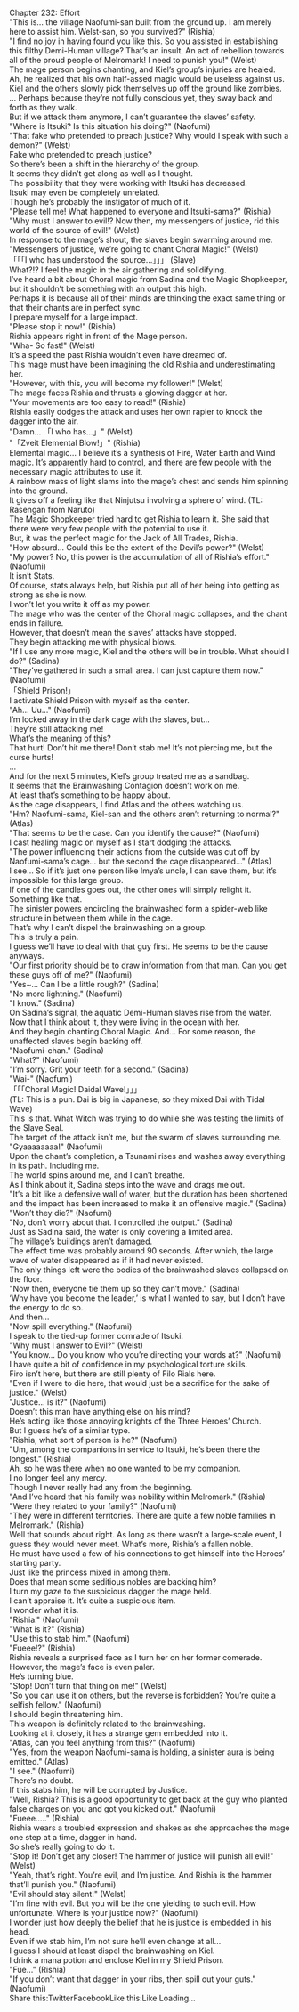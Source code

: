 <br/>
Chapter 232: Effort<br/>
"This is… the village Naofumi-san built from the ground up. I am merely here to assist him. Welst-san, so you survived?" (Rishia)<br/>
"I find no joy in having found you like this. So you assisted in establishing this filthy Demi-Human village? That’s an insult. An act of rebellion towards all of the proud people of Melromark! I need to punish you!" (Welst)<br/>
The mage person begins chanting, and Kiel’s group’s injuries are healed.<br/>
Ah, he realized that his own half-assed magic would be useless against us.<br/>
Kiel and the others slowly pick themselves up off the ground like zombies.<br/>
… Perhaps because they’re not fully conscious yet, they sway back and forth as they walk.<br/>
But if we attack them anymore, I can’t guarantee the slaves’ safety.<br/>
"Where is Itsuki? Is this situation his doing?" (Naofumi)<br/>
"That fake who pretended to preach justice? Why would I speak with such a demon?" (Welst)<br/>
Fake who pretended to preach justice?<br/>
So there’s been a shift in the hierarchy of the group.<br/>
It seems they didn’t get along as well as I thought.<br/>
The possibility that they were working with Itsuki has decreased.<br/>
Itsuki may even be completely unrelated.<br/>
Though he’s probably the instigator of much of it.<br/>
"Please tell me! What happened to everyone and Itsuki-sama?" (Rishia)<br/>
"Why must I answer to evil!? Now then, my messengers of justice, rid this world of the source of evil!" (Welst)<br/>
In response to the mage’s shout, the slaves begin swarming around me.<br/>
"Messengers of justice, we’re going to chant Choral Magic!" (Welst)<br/>
「「「I who has understood the source…」」」 (Slave)<br/>
What?!? I feel the magic in the air gathering and solidifying.<br/>
I’ve heard a bit about Choral magic from Sadina and the Magic Shopkeeper, but it shouldn’t be something with an output this high.<br/>
Perhaps it is because all of their minds are thinking the exact same thing or that their chants are in perfect sync.<br/>
I prepare myself for a large impact.<br/>
"Please stop it now!" (Rishia)<br/>
Rishia appears right in front of the Mage person.<br/>
"Wha- So fast!" (Welst)<br/>
It’s a speed the past Rishia wouldn’t even have dreamed of.<br/>
This mage must have been imagining the old Rishia and underestimating her.<br/>
"However, with this, you will become my follower!" (Welst)<br/>
The mage faces Rishia and thrusts a glowing dagger at her.<br/>
"Your movements are too easy to read!" (Rishia)<br/>
Rishia easily dodges the attack and uses her own rapier to knock the dagger into the air.<br/>
"Damn… 「I who has…」" (Welst)<br/>
"「Zveit Elemental Blow!」" (Rishia)<br/>
Elemental magic… I believe it’s a synthesis of Fire, Water Earth and Wind magic. It’s apparently hard to control, and there are few people with the necessary magic attributes to use it.<br/>
A rainbow mass of light slams into the mage’s chest and sends him spinning into the ground.<br/>
It gives off a feeling like that Ninjutsu involving a sphere of wind. (TL: Rasengan from Naruto)<br/>
The Magic Shopkeeper tried hard to get Rishia to learn it. She said that there were very few people with the potential to use it.<br/>
But, it was the perfect magic for the Jack of All Trades, Rishia.<br/>
"How absurd… Could this be the extent of the Devil’s power?" (Welst)<br/>
"My power? No, this power is the accumulation of all of Rishia’s effort." (Naofumi)<br/>
It isn’t Stats.<br/>
Of course, stats always help, but Rishia put all of her being into getting as strong as she is now.<br/>
I won’t let you write it off as my power.<br/>
The mage who was the center of the Choral magic collapses, and the chant ends in failure.<br/>
However, that doesn’t mean the slaves’ attacks have stopped.<br/>
They begin attacking me with physical blows.<br/>
"If I use any more magic, Kiel and the others will be in trouble. What should I do?" (Sadina)<br/>
"They’ve gathered in such a small area. I can just capture them now." (Naofumi)<br/>
「Shield Prison!」<br/>
I activate Shield Prison with myself as the center.<br/>
"Ah… Uu…" (Naofumi)<br/>
I’m locked away in the dark cage with the slaves, but…<br/>
They’re still attacking me!<br/>
What’s the meaning of this?<br/>
That hurt! Don’t hit me there! Don’t stab me! It’s not piercing me, but the curse hurts!<br/>
…<br/>
And for the next 5 minutes, Kiel’s group treated me as a sandbag.<br/>
It seems that the Brainwashing Contagion doesn’t work on me.<br/>
At least that’s something to be happy about.<br/>
As the cage disappears, I find Atlas and the others watching us.<br/>
"Hm? Naofumi-sama, Kiel-san and the others aren’t returning to normal?" (Atlas)<br/>
"That seems to be the case. Can you identify the cause?" (Naofumi)<br/>
I cast healing magic on myself as I start dodging the attacks.<br/>
"The power influencing their actions from the outside was cut off by Naofumi-sama’s cage… but the second the cage disappeared…" (Atlas)<br/>
I see… So if it’s just one person like Imya’s uncle, I can save them, but it’s impossible for this large group.<br/>
If one of the candles goes out, the other ones will simply relight it. Something like that.<br/>
The sinister powers encircling the brainwashed form a spider-web like structure in between them while in the cage.<br/>
That’s why I can’t dispel the brainwashing on a group.<br/>
This is truly a pain.<br/>
I guess we’ll have to deal with that guy first. He seems to be the cause anyways.<br/>
"Our first priority should be to draw information from that man. Can you get these guys off of me?" (Naofumi)<br/>
"Yes~… Can I be a little rough?" (Sadina)<br/>
"No more lightning." (Naofumi)<br/>
"I know." (Sadina)<br/>
On Sadina’s signal, the aquatic Demi-Human slaves rise from the water.<br/>
Now that I think about it, they were living in the ocean with her.<br/>
And they begin chanting Choral Magic. And… For some reason, the unaffected slaves begin backing off.<br/>
"Naofumi-chan." (Sadina)<br/>
"What?" (Naofumi)<br/>
"I’m sorry. Grit your teeth for a second." (Sadina)<br/>
"Wai-" (Naofumi)<br/>
「「「Choral Magic! Daidal Wave!」」」<br/>
(TL: This is a pun. Dai is big in Japanese, so they mixed Dai with Tidal Wave)<br/>
This is that. What Witch was trying to do while she was testing the limits of the Slave Seal.<br/>
The target of the attack isn’t me, but the swarm of slaves surrounding me.<br/>
"Gyaaaaaaaa!" (Naofumi)<br/>
Upon the chant’s completion, a Tsunami rises and washes away everything in its path. Including me.<br/>
The world spins around me, and I can’t breathe.<br/>
As I think about it, Sadina steps into the wave and drags me out.<br/>
"It’s a bit like a defensive wall of water, but the duration has been shortened and the impact has been increased to make it an offensive magic." (Sadina)<br/>
"Won’t they die?" (Naofumi)<br/>
"No, don’t worry about that. I controlled the output." (Sadina)<br/>
Just as Sadina said, the water is only covering a limited area.<br/>
The village’s buildings aren’t damaged.<br/>
The effect time was probably around 90 seconds. After which, the large wave of water disappeared as if it had never existed.<br/>
The only things left were the bodies of the brainwashed slaves collapsed on the floor.<br/>
"Now then, everyone tie them up so they can’t move." (Sadina)<br/>
‘Why have you become the leader,’ is what I wanted to say, but I don’t have the energy to do so.<br/>
And then…<br/>
"Now spill everything." (Naofumi)<br/>
I speak to the tied-up former comrade of Itsuki.<br/>
"Why must I answer to Evil?" (Welst)<br/>
"You know… Do you know who you’re directing your words at?" (Naofumi)<br/>
I have quite a bit of confidence in my psychological torture skills.<br/>
Firo isn’t here, but there are still plenty of Filo Rials here.<br/>
"Even if I were to die here, that would just be a sacrifice for the sake of justice." (Welst)<br/>
"Justice… is it?" (Naofumi)<br/>
Doesn’t this man have anything else on his mind?<br/>
He’s acting like those annoying knights of the Three Heroes’ Church.<br/>
But I guess he’s of a similar type.<br/>
"Rishia, what sort of person is he?" (Naofumi)<br/>
"Um, among the companions in service to Itsuki, he’s been there the longest." (Rishia)<br/>
Ah, so he was there when no one wanted to be my companion.<br/>
I no longer feel any mercy.<br/>
Though I never really had any from the beginning.<br/>
"And I’ve heard that his family was nobility within Melromark." (Rishia)<br/>
"Were they related to your family?" (Naofumi)<br/>
"They were in different territories. There are quite a few noble families in Melromark." (Rishia)<br/>
Well that sounds about right. As long as there wasn’t a large-scale event, I guess they would never meet. What’s more, Rishia’s a fallen noble.<br/>
He must have used a few of his connections to get himself into the Heroes’ starting party.<br/>
Just like the princess mixed in among them.<br/>
Does that mean some seditious nobles are backing him?<br/>
I turn my gaze to the suspicious dagger the mage held.<br/>
I can’t appraise it. It’s quite a suspicious item.<br/>
I wonder what it is.<br/>
"Rishia." (Naofumi)<br/>
"What is it?" (Rishia)<br/>
"Use this to stab him." (Naofumi)<br/>
"Fueee!?" (Rishia)<br/>
Rishia reveals a surprised face as I turn her on her former comerade.<br/>
However, the mage’s face is even paler.<br/>
He’s turning blue.<br/>
"Stop! Don’t turn that thing on me!" (Welst)<br/>
"So you can use it on others, but the reverse is forbidden? You’re quite a selfish fellow." (Naofumi)<br/>
I should begin threatening him.<br/>
This weapon is definitely related to the brainwashing.<br/>
Looking at it closely, it has a strange gem embedded into it.<br/>
"Atlas, can you feel anything from this?" (Naofumi)<br/>
"Yes, from the weapon Naofumi-sama is holding, a sinister aura is being emitted." (Atlas)<br/>
"I see." (Naofumi)<br/>
There’s no doubt.<br/>
If this stabs him, he will be corrupted by Justice.<br/>
"Well, Rishia? This is a good opportunity to get back at the guy who planted false charges on you and got you kicked out." (Naofumi)<br/>
"Fueee….." (Rishia)<br/>
Rishia wears a troubled expression and shakes as she approaches the mage one step at a time, dagger in hand.<br/>
So she’s really going to do it.<br/>
"Stop it! Don’t get any closer! The hammer of justice will punish all evil!" (Welst)<br/>
"Yeah, that’s right. You’re evil, and I’m justice. And Rishia is the hammer that’ll punish you." (Naofumi)<br/>
"Evil should stay silent!" (Welst)<br/>
"I’m fine with evil. But you will be the one yielding to such evil. How unfortunate. Where is your justice now?" (Naofumi)<br/>
I wonder just how deeply the belief that he is justice is embedded in his head.<br/>
Even if we stab him, I’m not sure he’ll even change at all…<br/>
I guess I should at least dispel the brainwashing on Kiel.<br/>
I drink a mana potion and enclose Kiel in my Shield Prison.<br/>
"Fue…" (Rishia)<br/>
"If you don’t want that dagger in your ribs, then spill out your guts." (Naofumi)<br/>
Share this:TwitterFacebookLike this:Like Loading... <br/>
